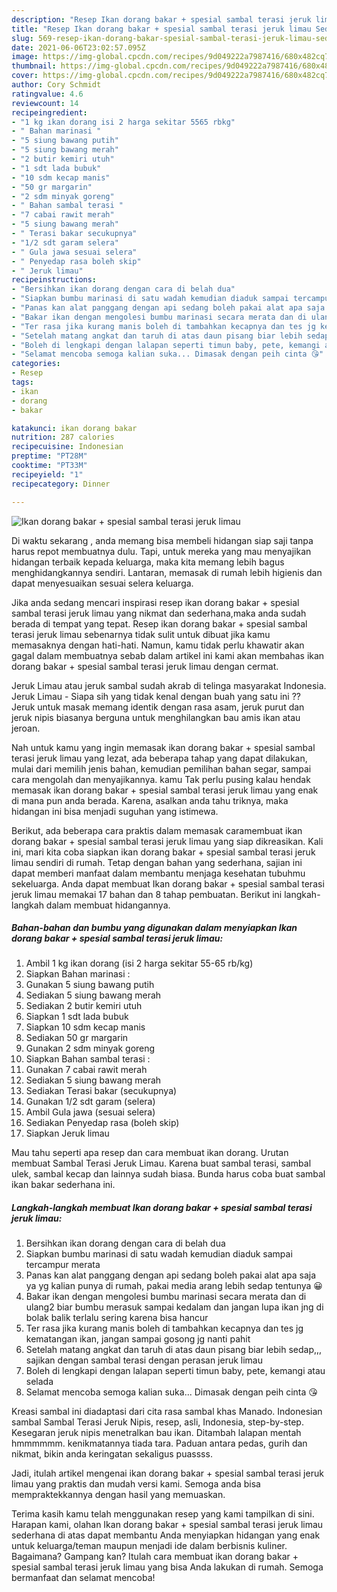 ```yaml
---
description: "Resep Ikan dorang bakar + spesial sambal terasi jeruk limau Sederhana Untuk Jualan"
title: "Resep Ikan dorang bakar + spesial sambal terasi jeruk limau Sederhana Untuk Jualan"
slug: 569-resep-ikan-dorang-bakar-spesial-sambal-terasi-jeruk-limau-sederhana-untuk-jualan
date: 2021-06-06T23:02:57.095Z
image: https://img-global.cpcdn.com/recipes/9d049222a7987416/680x482cq70/ikan-dorang-bakar-spesial-sambal-terasi-jeruk-limau-foto-resep-utama.jpg
thumbnail: https://img-global.cpcdn.com/recipes/9d049222a7987416/680x482cq70/ikan-dorang-bakar-spesial-sambal-terasi-jeruk-limau-foto-resep-utama.jpg
cover: https://img-global.cpcdn.com/recipes/9d049222a7987416/680x482cq70/ikan-dorang-bakar-spesial-sambal-terasi-jeruk-limau-foto-resep-utama.jpg
author: Cory Schmidt
ratingvalue: 4.6
reviewcount: 14
recipeingredient:
- "1 kg ikan dorang isi 2 harga sekitar 5565 rbkg"
- " Bahan marinasi "
- "5 siung bawang putih"
- "5 siung bawang merah"
- "2 butir kemiri utuh"
- "1 sdt lada bubuk"
- "10 sdm kecap manis"
- "50 gr margarin"
- "2 sdm minyak goreng"
- " Bahan sambal terasi "
- "7 cabai rawit merah"
- "5 siung bawang merah"
- " Terasi bakar secukupnya"
- "1/2 sdt garam selera"
- " Gula jawa sesuai selera"
- " Penyedap rasa boleh skip"
- " Jeruk limau"
recipeinstructions:
- "Bersihkan ikan dorang dengan cara di belah dua"
- "Siapkan bumbu marinasi di satu wadah kemudian diaduk sampai tercampur merata"
- "Panas kan alat panggang dengan api sedang boleh pakai alat apa saja ya yg kalian punya di rumah, pakai media arang lebih sedap tentunya 😀"
- "Bakar ikan dengan mengolesi bumbu marinasi secara merata dan di ulang2 biar bumbu merasuk sampai kedalam dan jangan lupa ikan jng di bolak balik terlalu sering karena bisa hancur"
- "Ter rasa jika kurang manis boleh di tambahkan kecapnya dan tes jg kematangan ikan, jangan sampai gosong jg nanti pahit"
- "Setelah matang angkat dan taruh di atas daun pisang biar lebih sedap,,, sajikan dengan sambal terasi dengan perasan jeruk limau"
- "Boleh di lengkapi dengan lalapan seperti timun baby, pete, kemangi atau selada"
- "Selamat mencoba semoga kalian suka... Dimasak dengan peih cinta 😘"
categories:
- Resep
tags:
- ikan
- dorang
- bakar

katakunci: ikan dorang bakar 
nutrition: 287 calories
recipecuisine: Indonesian
preptime: "PT28M"
cooktime: "PT33M"
recipeyield: "1"
recipecategory: Dinner

---
```



![Ikan dorang bakar + spesial sambal terasi jeruk limau](https://img-global.cpcdn.com/recipes/9d049222a7987416/680x482cq70/ikan-dorang-bakar-spesial-sambal-terasi-jeruk-limau-foto-resep-utama.jpg)

Di waktu  sekarang , anda memang bisa membeli hidangan siap saji tanpa harus repot membuatnya dulu. Tapi, untuk mereka yang mau menyajikan hidangan terbaik kepada keluarga, maka kita memang lebih bagus menghidangkannya sendiri. Lantaran, memasak di rumah lebih higienis dan dapat menyesuaikan sesuai selera keluarga.

Jika anda sedang mencari inspirasi resep ikan dorang bakar + spesial sambal terasi jeruk limau yang nikmat dan sederhana,maka anda sudah berada di tempat yang tepat. Resep ikan dorang bakar + spesial sambal terasi jeruk limau  sebenarnya tidak sulit untuk dibuat jika kamu memasaknya dengan hati-hati. Namun, kamu tidak perlu khawatir akan gagal dalam membuatnya 
sebab dalam artikel ini kami akan membahas ikan dorang bakar + spesial sambal terasi jeruk limau dengan cermat.  

Jeruk Limau atau jeruk sambal sudah akrab di telinga masyarakat Indonesia. Jeruk Limau - Siapa sih yang tidak kenal dengan buah yang satu ini ?? Jeruk untuk masak memang identik dengan rasa asam, jeruk purut dan jeruk nipis biasanya berguna untuk menghilangkan bau amis ikan atau jeroan.

Nah untuk kamu yang ingin memasak ikan dorang bakar + spesial sambal terasi jeruk limau yang lezat, ada beberapa tahap yang dapat dilakukan, mulai dari memilih jenis bahan, kemudian pemilihan bahan segar, sampai cara mengolah dan menyajikannya. kamu Tak perlu pusing kalau hendak memasak ikan dorang bakar + spesial sambal terasi jeruk limau yang enak di mana pun anda berada. Karena, asalkan anda  tahu triknya, maka hidangan ini bisa menjadi suguhan yang istimewa.

Berikut, ada beberapa cara praktis  dalam memasak caramembuat ikan dorang bakar + spesial sambal terasi jeruk limau yang siap dikreasikan. Kali ini, mari kita coba siapkan ikan dorang bakar + spesial sambal terasi jeruk limau sendiri di rumah. Tetap dengan bahan yang sederhana, sajian ini dapat memberi manfaat dalam membantu menjaga kesehatan tubuhmu sekeluarga. Anda dapat membuat Ikan dorang bakar + spesial sambal terasi jeruk limau memakai 17 bahan dan 8 tahap pembuatan. Berikut ini langkah-langkah dalam membuat hidangannya.

<!--inarticleads1-->

##### Bahan-bahan dan bumbu yang digunakan dalam menyiapkan Ikan dorang bakar + spesial sambal terasi jeruk limau:

1. Ambil 1 kg ikan dorang (isi 2 harga sekitar 55-65 rb/kg)
1. Siapkan  Bahan marinasi :
1. Gunakan 5 siung bawang putih
1. Sediakan 5 siung bawang merah
1. Sediakan 2 butir kemiri utuh
1. Siapkan 1 sdt lada bubuk
1. Siapkan 10 sdm kecap manis
1. Sediakan 50 gr margarin
1. Gunakan 2 sdm minyak goreng
1. Siapkan  Bahan sambal terasi :
1. Gunakan 7 cabai rawit merah
1. Sediakan 5 siung bawang merah
1. Sediakan  Terasi bakar (secukupnya)
1. Gunakan 1/2 sdt garam (selera)
1. Ambil  Gula jawa (sesuai selera)
1. Sediakan  Penyedap rasa (boleh skip)
1. Siapkan  Jeruk limau


Mau tahu seperti apa resep dan cara membuat ikan dorang. Urutan membuat Sambal Terasi Jeruk Limau. Karena buat sambal terasi, sambal ulek, sambal kecap dan lainnya sudah biasa. Bunda harus coba buat sambal ikan bakar sederhana ini. 

<!--inarticleads2-->

##### Langkah-langkah membuat Ikan dorang bakar + spesial sambal terasi jeruk limau:

1. Bersihkan ikan dorang dengan cara di belah dua
1. Siapkan bumbu marinasi di satu wadah kemudian diaduk sampai tercampur merata
1. Panas kan alat panggang dengan api sedang boleh pakai alat apa saja ya yg kalian punya di rumah, pakai media arang lebih sedap tentunya 😀
1. Bakar ikan dengan mengolesi bumbu marinasi secara merata dan di ulang2 biar bumbu merasuk sampai kedalam dan jangan lupa ikan jng di bolak balik terlalu sering karena bisa hancur
1. Ter rasa jika kurang manis boleh di tambahkan kecapnya dan tes jg kematangan ikan, jangan sampai gosong jg nanti pahit
1. Setelah matang angkat dan taruh di atas daun pisang biar lebih sedap,,, sajikan dengan sambal terasi dengan perasan jeruk limau
1. Boleh di lengkapi dengan lalapan seperti timun baby, pete, kemangi atau selada
1. Selamat mencoba semoga kalian suka... Dimasak dengan peih cinta 😘


Kreasi sambal ini diadaptasi dari cita rasa sambal khas Manado. Indonesian sambal Sambal Terasi Jeruk Nipis, resep, asli, Indonesia, step-by-step. Kesegaran jeruk nipis menetralkan bau ikan. Ditambah lalapan mentah hmmmmmm. kenikmatannya tiada tara. Paduan antara pedas, gurih dan nikmat, bikin anda keringatan sekaligus puassss. 

Jadi, itulah artikel mengenai  ikan dorang bakar + spesial sambal terasi jeruk limau  yang praktis dan mudah versi kami. Semoga anda bisa mempraktekkannya dengan hasil yang memuaskan. 

Terima kasih kamu telah menggunakan resep yang kami tampilkan di sini. Harapan kami, olahan  Ikan dorang bakar + spesial sambal terasi jeruk limau sederhana di atas dapat membantu Anda menyiapkan hidangan yang enak untuk keluarga/teman maupun menjadi ide dalam berbisnis kuliner. Bagaimana? Gampang kan? Itulah cara membuat ikan dorang bakar + spesial sambal terasi jeruk limau yang bisa Anda lakukan di rumah. Semoga bermanfaat dan selamat mencoba!

